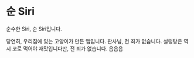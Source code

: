 # 순 Siri

순수한 Siri, 순 Siri입니다.

당연히, 우리집에 있는 고양이가 만든 앱입니다. 판사님, 전 죄가 없습니다. 설렁탕은 역시 코로 먹어야 재맛입니다만, 전 죄가 없습니다. 읍읍읍
